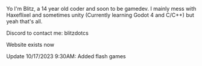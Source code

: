 Yo I'm Blitz, a 14 year old coder and soon to be gamedev. I mainly mess with Haxeflixel and sometimes unity (Currently learning Godot 4 and C/C++) but yeah that's all.

Discord to contact me: blitzdotcs

Website exists now

Update 10/17/2023 9:30AM: Added flash games